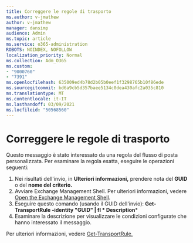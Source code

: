 ```yaml
---
title: Correggere le regole di trasporto
ms.author: v-jmathew
author: v-jmathew
manager: dansimp
audience: Admin
ms.topic: article
ms.service: o365-administration
ROBOTS: NOINDEX, NOFOLLOW
localization_priority: Normal
ms.collection: Adm_O365
ms.custom:
- "9000760"
- "7391"
ms.openlocfilehash: 635009ed4b78d2b05b0eef1f3298765b10f86ede
ms.sourcegitcommit: bd6a9cb5d357baee5134c0dea430afc2a035c810
ms.translationtype: MT
ms.contentlocale: it-IT
ms.lasthandoff: 03/09/2021
ms.locfileid: "50568560"
---
```

# <a name="fix-transport-rules"></a>Correggere le regole di trasporto

Questo messaggio è stato interessato da una regola del flusso di posta personalizzata. Per esaminare la regola esatta, eseguire le operazioni seguenti:

1. Nei risultati dell'invio, in **Ulteriori informazioni,** prendere nota del **GUID** o del **nome del criterio.**
2. Avviare Exchange Management Shell. Per ulteriori informazioni, vedere [Open the Exchange Management Shell](https://go.microsoft.com/fwlink/?linkid=2101432).
3. Eseguire questo comando (usando il GUID dell'invio):  **Get-TransportRule -identity "GUID" | fl * Description***
4. Esaminare la descrizione per visualizzare le condizioni configurate che hanno interessato il messaggio.

Per ulteriori informazioni, vedere [Get-TransportRule.](https://go.microsoft.com/fwlink/?linkid=2101523)
